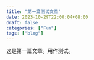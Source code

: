 ```yaml
---
title: "第一篇测试文章"
date: 2023-10-29T22:00:04+08:00
draft: false
categories: ["Fun"]
tags: ["blog"]
---
```


这是第一篇文章。用作测试。
